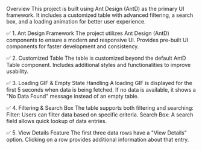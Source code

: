 Overview
This project is built using Ant Design (AntD) as the primary UI framework. It includes a customized table with advanced filtering, a search box, and a loading animation for better user experience.


✅ 1. Ant Design Framework
The project utilizes Ant Design (AntD) components to ensure a modern and responsive UI.
Provides pre-built UI components for faster development and consistency.

✅ 2. Customized Table
The table is customized beyond the default AntD Table component.
Includes additional styles and functionalities to improve usability.

✅ 3. Loading GIF & Empty State Handling
A loading GIF is displayed for the first 5 seconds when data is being fetched.
If no data is available, it shows a "No Data Found" message instead of an empty table.

✅ 4. Filtering & Search Box
The table supports both filtering and searching:
Filter: Users can filter data based on specific criteria.
Search Box: A search field allows quick lookup of data entries.

✅ 5. View Details Feature
The first three data rows have a "View Details" option.
Clicking on a row provides additional information about that entry.